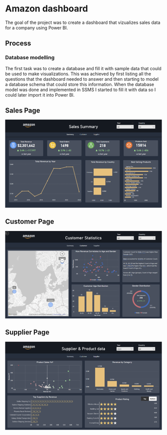 # Amazon dashboard

The goal of the project was to create a dashboard that vizualizes sales data for a company using Power BI.

## Process
### Database modelling
The first task was to create a database and fill it with sample data that could be used to make visualizations. This was achieved by first listing all the questions that the dashboard needed to answer and then starting to model a database schema that could store this information. When the database model was done and implemented in SSMS I started to fill it with data so I could later import it into Power BI.

## Sales Page
![sales page](assets/sales_page.png)

## Customer Page
![customer page](assets/customer_page.png)

## Supplier Page
![supplier page](assets/supplier_page.png)
